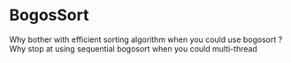 # BogosSort
Why bother with efficient sorting algorithm when you could use bogosort ? Why stop at using sequential bogosort when you could multi-thread

